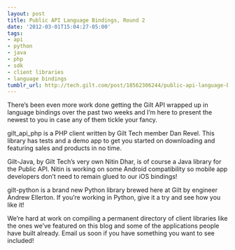 ```yaml
---
layout: post
title: Public API Language Bindings, Round 2
date: '2012-03-01T15:04:27-05:00'
tags:
- api
- python
- java
- php
- sdk
- client libraries
- language bindings
tumblr_url: http://tech.gilt.com/post/18562306244/public-api-language-bindings-round-2
---
```

There’s been even more work done getting the Gilt API wrapped up in language bindings over the past two weeks and I’m here to present the newest to you in case any of them tickle your fancy.

gilt_api_php is a PHP client written by Gilt Tech member Dan Revel. This library has tests and a demo app to get you started on downloading and featuring sales and products in no time.

Gilt-Java, by Gilt Tech’s very own Nitin Dhar, is of course a Java library for the Public API. Nitin is working on some Android compatibility so mobile app developers don’t need to remain glued to our iOS bindings!

gilt-python is a brand new Python library brewed here at Gilt by engineer Andrew Ellerton. If you’re working in Python, give it a try and see how you like it!

We’re hard at work on compiling a permanent directory of client libraries like the ones we’ve featured on this blog and some of the applications people have built already. Email us soon if you have something you want to see included!
